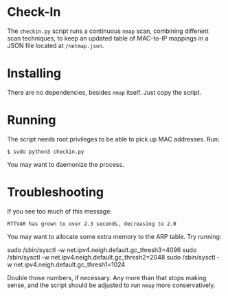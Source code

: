 # Check-In

The `checkin.py` script runs a continuous `nmap` scan, combining different
scan techniques, to keep an updated table of MAC-to-IP mappings in a JSON file
located at `/netmap.json`.

# Installing

There are no dependencies, besides `nmap` itself. Just copy the script.

# Running

The script needs root privileges to be able to pick up MAC addresses. Run:

    $ sudo python3 checkin.py

You may want to daemonize the process.

# Troubleshooting

If you see too much of this message:

    RTTVAR has grown to over 2.3 seconds, decreasing to 2.0

You may want to allocate some extra memory to the ARP table. Try running:

  sudo /sbin/sysctl -w net.ipv4.neigh.default.gc_thresh3=4096
  sudo /sbin/sysctl -w net.ipv4.neigh.default.gc_thresh2=2048
  sudo /sbin/sysctl -w net.ipv4.neigh.default.gc_thresh1=1024

Double those numbers, if necessary. Any more than that stops making sense, and
the script should be adjusted to run `nmap` more conservatively.
